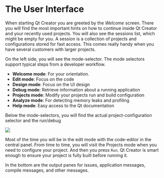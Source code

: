 # The User Interface

When starting Qt Creator you are greeted by the *Welcome* screen. There you will find the most important hints on how to continue inside Qt Creator and your recently used projects. You will also see the sessions list, which might be empty for you. A session is a collection of projects and configurations stored for fast access. This comes really handy when you have several customers with larger projects.

On the left side, you will see the mode-selector. The mode selectors support typical steps from a developer workflow.

* **Welcome mode**: For your orientation.
* **Edit mode**: Focus on the code
* **Design mode**: Focus on the UI design
* **Debug mode**: Retrieve information about a running application
* **Projects mode**: Modify your projects run and build configuration
* **Analyze mode**: For detecting memory leaks and profiling
* **Help mode**: Easy access to the Qt documentation

Below the mode-selectors, you will find the actual project-configuration selector and the run/debug

![](../../ch03-qtcreator/assets//creator-welcome.png)

Most of the time you will be in the edit mode with the code-editor in the central panel. From time to time, you will visit the Projects mode when you need to configure your project. And then you press `Run`. Qt Creator is smart enough to ensure your project is fully built before running it.

In the bottom are the output panes for issues, application messages, compile messages, and other messages.

